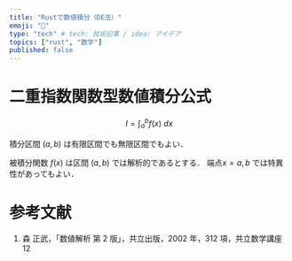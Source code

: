 ```yaml
---
title: "Rustで数値積分（DE法）"
emoji: "🔢"
type: "tech" # tech: 技術記事 / idea: アイデア
topics: ["rust", "数学"]
published: false
---
```


# 二重指数関数型数値積分公式

$$
    I = \int_a^b f(x) ~dx
$$

積分区間 $(a,b)$ は有限区間でも無限区間でもよい．

被積分関数 $f(x)$ は区間 $(a,b)$ では解析的であるとする．
端点$x=a,b$ では特異性があってもよい．



# 参考文献

1. 森 正武，「数値解析 第 2 版」，共立出版，2002 年，312 項，共立数学講座 12
